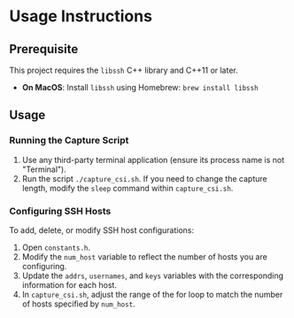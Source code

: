 # Usage Instructions

## Prerequisite

This project requires the `libssh` C++ library and C++11 or later.

- **On MacOS**: Install `libssh` using Homebrew: `brew install libssh`

## Usage

### Running the Capture Script

1. Use any third-party terminal application (ensure its process name is not "Terminal").
2. Run the script `./capture_csi.sh`. If you need to change the capture length, modify the `sleep` command within `capture_csi.sh`.

### Configuring SSH Hosts

To add, delete, or modify SSH host configurations:

1. Open `constants.h`.
2. Modify the `num_host` variable to reflect the number of hosts you are configuring.
3. Update the `addrs`, `usernames`, and `keys` variables with the corresponding information for each host.
4. In `capture_csi.sh`, adjust the range of the for loop to match the number of hosts specified by `num_host`.
